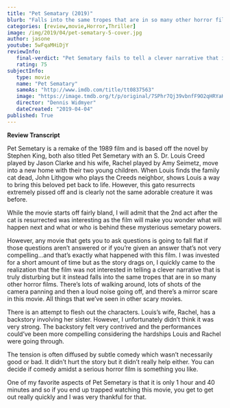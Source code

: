 ```yaml
---
title: "Pet Sematary (2019)"
blurb: "Falls into the same tropes that are in so many other horror films."
categories: [review,movie,Horror,Thriller]
image: /img/2019/04/pet-sematary-5-cover.jpg
author: jasone
youtube: 5wFqaMHiDjY
reviewInfo:
   final-verdict: "Pet Sematary fails to tell a clever narrative that is truly disturbing but insteads falls into the same tropes that are in so many other horror films."
   rating: 75
subjectInfo:
   type: movie
   name: "Pet Sematary"
   sameAs: "http://www.imdb.com/title/tt0837563"
   image: "https://image.tmdb.org/t/p/original/7SPhr7Qj39vbnfF9O2qHRYaKHAL.jpg"
   director: "Dennis Widmyer"
   dateCreated: "2019-04-04"
published: True
---
```


**Review Transcript**

Pet Semetary is a remake of the 1989 film and is based off the novel by Stephen King, both also titled Pet Semetary with an S. Dr. Louis Creed played by Jason Clarke and his wife, Rachel played by Amy Seimetz, move into a new home with their two young children. When Louis finds the family cat dead, John Lithgow who plays the Creeds neighbor, shows Louis a way to bring this beloved pet back to life. However, this gato resurrects extremely pissed off and is clearly not the same adorable creature it was before. 

While the movie starts off fairly bland, I will admit that the 2nd act after the cat is resurrected was interesting as the film will make you wonder what will happen next and what or who is behind these mysterious semetary powers. 

However, any movie that gets you to ask questions is going to fall flat if those questions aren’t answered or if you’re given an answer that’s not very compelling...and that’s exactly what happened with this film. I was invested for a short amount of time but as the story drags on, I quickly came to the realization that the film was not interested in telling a clever narrative that is truly disturbing but it instead falls into the same tropes that are in so many other horror films. There’s lots of walking around, lots of shots of the camera panning and then a loud noise going off, and there’s a mirror scare in this movie. All things that we’ve seen in other scary movies.

There is an attempt to flesh out the characters. Louis’s wife, Rachel, has a backstory involving her sister. However, I unfortunately didn’t think it was very strong. The backstory felt very contrived and the performances could’ve been more compelling considering the hardships Louis and Rachel were going through.

The tension is often diffused by subtle comedy which wasn’t necessarily good or bad. It didn’t hurt the story but it didn’t really help either. You can decide if comedy amidst a serious horror film is something you like. 

One of my favorite aspects of Pet Semetary is that it is only 1 hour and 40 minutes and so if you end up trapped watching this movie, you get to get out really quickly and I was very thankful for that.



